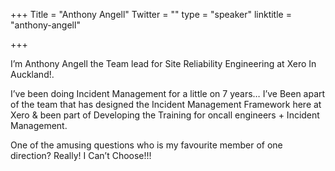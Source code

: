 +++
Title = "Anthony Angell"
Twitter = ""
type = "speaker"
linktitle = "anthony-angell"

+++

I’m Anthony Angell the Team lead for Site Reliability Engineering at Xero In Auckland!.

I’ve been doing Incident Management for a little on 7 years… I’ve Been apart of the team that has designed the Incident Management Framework here at Xero & been part of Developing the Training for oncall engineers + Incident Management.

One of the amusing questions who is my favourite member of one direction? Really! I Can’t Choose!!!
